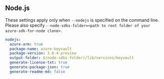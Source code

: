 ## Node.js

These settings apply only when `--nodejs` is specified on the command line.
Please also specify `--node-sdks-folder=<path to root folder of your azure-sdk-for-node clone>`.

``` yaml $(nodejs)
nodejs:
  azure-arm: true
  package-name: azure-keyvault
  package-version: 3.0.4-preview
  output-folder: $(node-sdks-folder)/lib/services/keyvault
  generate-license-txt: true
  generate-package-json: true
  generate-readme-md: false
```
